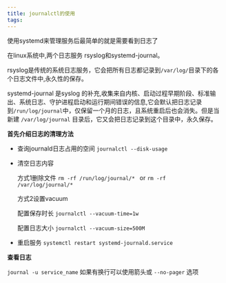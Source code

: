 ```yaml
---
title: journalctl的使用
tags: 
---
```


使用systemd来管理服务后最简单的就是需要看到日志了

在linux系统中,两个日志服务 rsyslog和systemd-journal。

rsyslog是传统的系统日志服务，它会把所有日志都记录到`/var/log/`目录下的各个日志文件中,永久性的保存。

systemd-journal 是syslog 的补充,收集来自内核、启动过程早期阶段、标准输出、系统日志、守护进程启动和运行期间错误的信息,它会默认把日志记录到`/run/log/journal`中，仅保留一个月的日志，且系统重启后也会消失。但是当新建 `/var/log/journal` 目录后，它又会把日志记录到这个目录中，永久保存。

**首先介绍日志的清理方法**

- 查询journald日志占用的空间 `journalctl --disk-usage`

- 清空日志内容 

	方式1删除文件 `rm -rf /run/log/journal/* ` or `rm -rf /var/log/journal/*`

	方式2设置vacuum

	配置保存时长 `journalctl --vacuum-time=1w`

	配置日志大小 `journalctl --vacuum-size=500M`

- 重启服务 `systemctl restart systemd-journald.service`

**查看日志**

`journal -u service_name` 如果有换行可以使用箭头或 `--no-pager` 选项